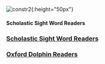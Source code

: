 ![constr2](https://1blockatatime.github.io/English/images2/constr2.png){:height="50px"}  

#### Scholastic Sight Word Readers

### [Scholastic Sight Word Readers](https://1blockatatime.github.io/English/schol_swr)  

### [Oxford Dolphin Readers](https://1blockatatime.github.io/English/oxf_dolph)  

